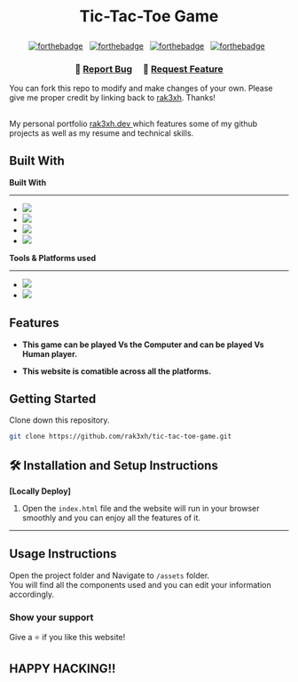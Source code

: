 <h1 align="center">
 <p> Tic-Tac-Toe Game</p> 
  
</h1>

<div>
<center>

[![forthebadge](https://forthebadge.com/images/badges/uses-html.svg)](https://forthebadge.com) &nbsp;
[![forthebadge](https://forthebadge.com/images/badges/uses-css.svg)](https://forthebadge.com) &nbsp;
[![forthebadge](https://forthebadge.com/images/badges/made-with-javascript.svg)](https://forthebadge.com) &nbsp;
[![forthebadge](https://forthebadge.com/images/badges/open-source.svg)](https://forthebadge.com) &nbsp;

</center>
</div>
<h3 align="center">
    🔹
    <a href="https://github.com/rak3xh/tic-tac-toe-game/issues">Report Bug</a> &nbsp; &nbsp;
    🔹
    <a href="https://github.com/rak3xh/tic-tac-toe-game/issues">Request Feature</a>
</h3>

You can fork this repo to modify and make changes of your own. Please give me proper credit by linking back to [rak3xh](https://github.com/rak3xh/tic-tac-toe-game). Thanks!

##

My personal portfolio <a href="https://rak3xh-portfolio.vercel.app/" target="_blank">rak3xh.dev </a> which features some of my github projects as well as my resume and technical skills.<br/>

## Built With

**Built With**

---

- <img src="https://img.shields.io/badge/html5-%23E34F26.svg?&style=for-the-badge&logo=html5&logoColor=white" />
- <img src="https://img.shields.io/badge/css3-%231572B6.svg?&style=for-the-badge&logo=css3&logoColor=white" />
- <img src="https://img.shields.io/badge/sass-%23CC6699.svg?&style=for-the-badge&logo=sass&logoColor=white" />
- <img src="https://img.shields.io/badge/javascript-%23F7DF1E.svg?&style=for-the-badge&logo=javascript&logoColor=black" />

**Tools & Platforms used**

---

- <img src="https://img.shields.io/badge/visual%20studio%20code-%23007ACC.svg?&style=for-the-badge&logo=visual%20studio%20code&logoColor=white" />
- <img src="https://img.shields.io/badge/vercel-%23000000.svg?&style=for-the-badge&logo=vercel&logoColor=white" />

## Features

- **This game can be played Vs the Computer and can be played Vs Human player.**

- **This website is comatible across all the platforms.**

## Getting Started

Clone down this repository. <br>

```bash
git clone https://github.com/rak3xh/tic-tac-toe-game.git
```

## 🛠 Installation and Setup Instructions

**<p>[Locally Deploy]</p>**

1. Open the `index.html` file and the website will run in your browser smoothly and you can enjoy all the features of it.

---

## Usage Instructions

Open the project folder and Navigate to `/assets` folder. <br/>
You will find all the components used and you can edit your information accordingly.

### Show your support

Give a ⭐ if you like this website!

## HAPPY HACKING!!
